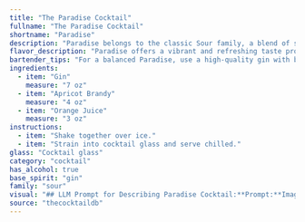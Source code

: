 ```yaml
---
title: "The Paradise Cocktail"
fullname: "The Paradise Cocktail"
shortname: "Paradise"
description: "Paradise belongs to the classic Sour family, a blend of spirits, citrus juice, and sweetener.  While its exact origin is unclear, its combination of gin, apricot brandy, and orange juice suggests a 19th-century European influence, possibly drawing inspiration from the popularity of gin and brandy-based cocktails of the era. "
flavor_description: "Paradise offers a vibrant and refreshing taste profile. The gin provides a crisp, juniper-forward base, while the apricot brandy adds a touch of sweetness and a warm, fruity complexity. Orange juice contributes a bright, citrusy acidity that balances the sweetness and creates a harmonious blend. The overall experience is a delightful combination of refreshing citrus, fruity sweetness, and a subtle gin backbone. "
bartender_tips: "For a balanced Paradise, use a high-quality gin with botanicals that complement apricot.  A good apricot brandy adds sweetness and complexity, so don't skimp on quality there either.  Freshly squeezed orange juice is key - it's the base of the drink, so avoid store-bought.  Shake well with ice to chill and meld flavors, and strain into a chilled coupe glass.  A simple orange twist garnish adds a nice touch. "
ingredients:
  - item: "Gin"
    measure: "7 oz"
  - item: "Apricot Brandy"
    measure: "4 oz"
  - item: "Orange Juice"
    measure: "3 oz"
instructions:
  - item: "Shake together over ice."
  - item: "Strain into cocktail glass and serve chilled."
glass: "Cocktail glass"
category: "cocktail"
has_alcohol: true
base_spirit: "gin"
family: "sour"
visual: "## LLM Prompt for Describing Paradise Cocktail:**Prompt:**Imagine a cocktail named Paradise crafted with gin, apricot brandy, and orange juice.  Using vivid imagery and sensory details, describe the appearance of this cocktail. Consider:* **Color:** What shades of orange and yellow blend together? Is the color vibrant and bright, or muted and mellow?* **Texture:** Does the cocktail appear smooth and silky, or slightly cloudy with a subtle haze?* **Garnish:** What simple yet elegant garnish would complement the colors and flavors of the cocktail?* **Glassware:** In what type of glass would this cocktail be best served, and how does the shape enhance its aesthetic appeal?**Bonus:** * Describe the effect of sunlight or candlelight on the cocktail's appearance.* Imagine the cocktail being served at a tropical paradise setting. How would its appearance be enhanced by the surrounding environment? "
source: "thecocktaildb"
---
```


